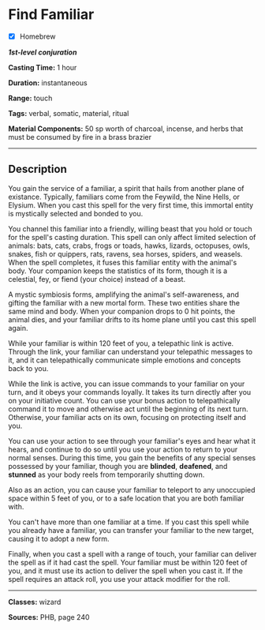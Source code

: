 # Find Familiar

- [x] Homebrew

***1st-level conjuration***

**Casting Time:** 1 hour

**Duration:** instantaneous

**Range:** touch

**Tags:** verbal, somatic, material, ritual

**Material Components:** 50 sp worth of charcoal, incense, and herbs that must be consumed by fire in a brass brazier

---

## Description
You gain the service of a familiar, a spirit that hails from another plane of existance. Typically, familiars come from the Feywild, the Nine Hells, or Elysium. When you cast this spell for the very first time, this immortal entity is mystically selected and bonded to you.

You channel this familiar into a friendly, willing beast that you hold or touch for the spell's casting duration. This spell can only affect limited selection of animals: bats, cats, crabs, frogs or toads, hawks, lizards, octopuses, owls, snakes, fish or quippers, rats, ravens, sea horses, spiders, and weasels. When the spell completes, it fuses this familiar entity with the animal's body. Your companion keeps the statistics of its form, though it is a celestial, fey, or fiend (your choice) instead of a beast.

A mystic symbiosis forms, amplifying the animal's self-awareness, and gifting the familiar with a new mortal form. These two entities share the same mind and body. When your companion drops to 0 hit points, the animal dies, and your familiar drifts to its home plane until you cast this spell again.

While your familiar is within 120 feet of you, a telepathic link is active. Through the link, your familiar can understand your telepathic messages to it, and it can telepathically communicate simple emotions and concepts back to you.

While the link is active, you can issue commands to your familiar on your turn, and it obeys your commands loyally. It takes its turn directly after you on your initiative count. You can use your bonus action to telepathically command it to move and otherwise act until the beginning of its next turn. Otherwise, your familiar acts on its own, focusing on protecting itself and you.

You can use your action to see through your familiar's eyes and hear what it hears, and continue to do so until you use your action to return to your normal senses. During this time, you gain the benefits of any special senses possessed by your familiar, though you are **blinded**, **deafened**, and **stunned** as your body reels from temporarily shutting down.

Also as an action, you can cause your familiar to teleport to any unoccupied space within 5 feet of you, or to a safe location that you are both familiar with.

You can't have more than one familiar at a time. If you cast this spell while you already have a familiar, you can transfer your familiar to the new target, causing it to adopt a new form.

Finally, when you cast a spell with a range of touch, your familiar can deliver the spell as if it had cast the spell. Your familiar must be within 120 feet of you, and it must use its action to deliver the spell when you cast it. If the spell requires an attack roll, you use your attack modifier for the roll.

---

**Classes:** wizard

**Sources:** PHB, page 240
